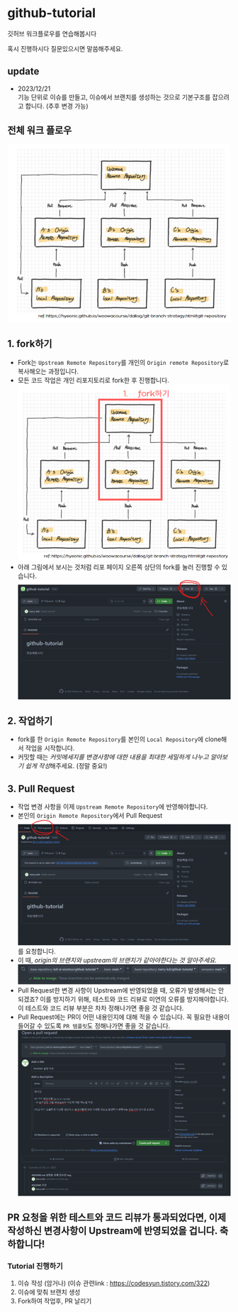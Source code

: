 # github-tutorial
깃허브 워크플로우를 연습해봅시다

혹시 진행하시다 질문있으시면 말씀해주세요.

## update
- 2023/12/21  
 기능 단위로 이슈를 만들고, 이슈에서 브랜치를 생성하는 것으로 기본구조를 잡으려고 합니다. (추후 변경 가능)  




## 전체 워크 플로우
![](img/git_fork.png)

## 1. fork하기
- Fork는 `Upstream Remote Repository`를 개인의 `Origin remote Repository`로 복사해오는 과정입니다.
- 모든 코드 작업은 개인 리포지토리로 fork한 후 진행합니다.
![Alt text](img/highlight_fork.png)
- 아래 그림에서 보시는 것처럼 리포 페이지 오른쪽 상단의 fork를 눌러 진행할 수 있습니다.
![Alt text](img/howtofork.png)


## 2. 작업하기
- fork를 한 `Origin Remote Repository`를 본인의 `Local Repository`에 clone해서 작업을 시작합니다.
- 커밋할 때는 *커밋메세지를 변경사항에 대한 내용을 최대한 세밀하게 나누고 알아보기 쉽게 작성*해주세요. (정말 중요!)

## 3. Pull Request
- 작업 변경 사항을 이제 `Upstream Remote Repository`에 반영해야합니다.
- 본인의 `Origin Remote Repository`에서 Pull Request
![Alt text](img/howtopr.png)를 요청합니다.
- 이 때, *origin의 브랜치와 upstream의 브랜치가 같아야한다는 것 알아주세요.*
![Alt text](img/pr_need_same_branch.png)
- Pull Request한 변경 사항이 Upstream에 반영되었을 때, 오류가 발생해서는 안 되겠죠? 이를 방지하기 위해, 테스트와 코드 리뷰로 미연의 오류를 방지해야합니다. 이 테스트와 코드 리뷰 부분은 차차 정해나가면 좋을 것 같습니다.
- Pull Request에는 PR이 어떤 내용인지에 대해 적을 수 있습니다. 꼭 필요한 내용이 들어갈 수 있도록 `PR 템플릿`도 정해나가면 좋을 것 같습니다.
![Alt text](img/howtowrite_pr_template.png)

## PR 요청을 위한 테스트와 코드 리뷰가 통과되었다면, 이제 작성하신 변경사항이 Upstream에 반영되었을 겁니다. 축하합니다!


### Tutorial 진행하기
1. 이슈 작성 (암거나) (이슈 관련link : https://codesyun.tistory.com/322)
2. 이슈에 맞춰 브랜치 생성
3. Fork하여 작업후, PR 날리기